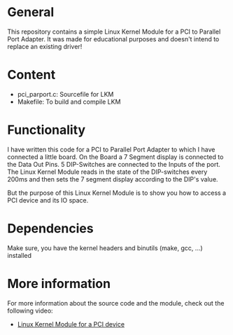 # General

This repository contains a simple Linux Kernel Module for a PCI to Parallel Port Adapter. It was made for educational purposes and doesn't intend to replace an existing driver!

# Content

- pci_parport.c: Sourcefile for LKM
- Makefile: To build and compile LKM

# Functionality

I have written this code for a PCI to Parallel Port Adapter to which I have connected a little board. On the Board a 7 Segment display is connected to the Data Out Pins. 5 DIP-Switches are connected to the Inputs of the port. The Linux Kernel Module reads in the state of the DIP-switches every 200ms and then sets the 7 segment display according to the DIP's value. 

But the purpose of this Linux Kernel Module is to show you how to access a PCI device and its IO space.

# Dependencies

Make sure, you have the kernel headers and binutils (make, gcc, ...) installed

# More information

For more information about the source code and the module, check out the following video:

- [Linux Kernel Module for a PCI device](https://youtu.be/9k0iGbSnUT0)
